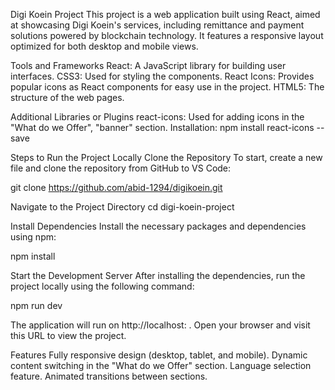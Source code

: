 Digi Koein Project
This project is a web application built using React, aimed at showcasing Digi Koein's services, including remittance and payment solutions powered by blockchain technology. It features a responsive layout optimized for both desktop and mobile views.

Tools and Frameworks
React: A JavaScript library for building user interfaces. CSS3: Used for styling the components. React Icons: Provides popular icons as React components for easy use in the project. HTML5: The structure of the web pages.

Additional Libraries or Plugins
react-icons: Used for adding icons in the "What do we Offer", "banner" section. Installation: npm install react-icons --save

Steps to Run the Project Locally
Clone the Repository To start, create a new file and clone the repository from GitHub to VS Code:

git clone https://github.com/abid-1294/digikoein.git

Navigate to the Project Directory cd digi-koein-project

Install Dependencies Install the necessary packages and dependencies using npm:

npm install

Start the Development Server After installing the dependencies, run the project locally using the following command:

npm run dev

The application will run on http://localhost: . Open your browser and visit this URL to view the project.

Features
Fully responsive design (desktop, tablet, and mobile). Dynamic content switching in the "What do we Offer" section. Language selection feature. Animated transitions between sections.